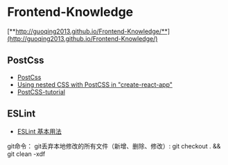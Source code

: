 Frontend-Knowledge
==================

[**http://guoqing2013.github.io/Frontend-Knowledge/**](http://guoqing2013.github.io/Frontend-Knowledge/)


## PostCss
* [PostCss](https://github.com/postcss/postcss/blob/master/README-cn.md)
* [Using nested CSS with PostCSS in "create-react-app"](https://medium.com/@paritosh_pundir/using-nested-css-with-postcss-in-create-react-app-b8424f1317f2)
* [PostCSS-tutorial](https://github.com/DavidWells/PostCSS-tutorial)

## ESLint
* [ESLint 基本用法](https://github.com/wy-ei/notebook/issues/36)

git命令： 
git丢弃本地修改的所有文件（新增、删除、修改）: git checkout . && git clean -xdf
